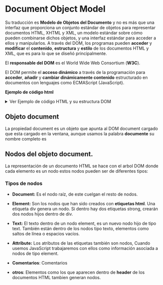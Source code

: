 # Document Object Model

Su traducción es **Modelo de Objetos del Documento** y no es más que una interfaz que proporciona un conjunto estándar de objetos para representar documentos HTML, XHTML y XML, un modelo estándar sobre cómo pueden combinarse dichos objetos, y una interfaz estándar para acceder a ellos y manipularlos. 
A través del DOM, los programas pueden **acceder** y **modificar** el **contenido**, **estructura** y **estilo** de los documentos HTML y XML, que es para lo que se diseñó principalmente.

El **responsable del DOM** es el World Wide Web Consortium (**W3C**).

El DOM permite el **acceso dinámico** a través de la programación para **acceder**, **añadir** y **cambiar dinámicamente contenido** estructurado en documentos con lenguajes como ECMAScript (JavaScript).

**Ejemplo de código html**

<details>
  <summary>Ver Ejemplo de código HTML y su estructura DOM</summary>
  <p>
    
### Ejemplo de código HTML

```html
    <!DOCTYPE html>
      <html lang="en">
        <head>
          <title>My text</title>
        </head>
        <body>
          <h1 id="cabecera">My header</h1>
          <p>My Paragraph</p>
        </body>
      </html>
```
    
</p>
</details>

## Objeto document
La propiedad document es un objeto que apunta al DOM document cargado que esta cargado en la ventana, aunque usamos la palabra **documente** su nombre completo es  
## Nodos del objeto document.

La representación de un documento HTML se hace con el arbol DOM donde cada elemento es un nodo estos nodos pueden ser de diferentes tipos:

### Tipos de nodos
- **Document:** Es el nodo raíz, de este cuelgan el resto de nodos.

- **Element:** Son los nodos que han sido creados con **etiquetas html**. Una etiqueta div genera un nodo. Si dentro hay dos etiquetas strong, crearán dos nodos hijos dentro de div.

- **Text:** El texto dentro de un nodo element, es un nuevo nodo hijo de tipo text. También están dentro de los nodos tipo texto, elementos como saltos de línea o espacios vacíos.

- **Attribute:** Los atributos de las etiquetas también son nodos, Cuando usemos JavaScript trabajaremos con ellos como información asociada a nodos de tipo element.

- **Comentarios**: Comentarios 
- **otros**: Elementos como los que aparecen dentro de **header** de los documentos HTML tambien generan nodos.



